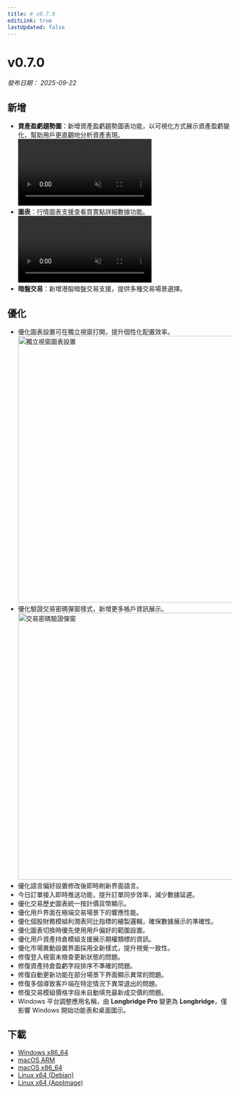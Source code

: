 ```yaml
---
title: # v0.7.0
editLink: true
lastUpdated: false
---
```


# v0.7.0

_發布日期： 2025-09-22_

## 新增

- **資產盈虧趨勢圖**：新增資產盈虧趨勢圖表功能，以可視化方式展示資產盈虧變化，幫助用戶更直觀地分析資產表現。
  <video src="https://assets.lbctrl.com/uploads/e59c7b06-856b-45ac-b95f-9698b33da516/profitloss-trend-chart1.mp4" type="video/mp4" autoplay muted loop>Your browser does not support the video tag.</video>
- **圖表**：行情圖表支援查看買賣點詳細數據功能。
  <video src="https://assets.lbctrl.com/uploads/b9e759b1-42d9-4c9d-a327-bad6e5880a24/chart-buy-sell-detail.mp4" type="video/mp4" autoplay muted loop>Your browser does not support the video tag.</video>
- **暗盤交易**：新增港股暗盤交易支援，提供多種交易場景選擇。

## 優化

- 優化圖表設置可在獨立視窗打開，提升個性化配置效率。
  <img src="https://assets.lbctrl.com/uploads/18ef3db3-b853-408b-afa0-2c2531a07e02/chart-setting-in-window.png" alt="獨立視窗圖表設置" width="800" height="600">
- 優化驗證交易密碼彈窗樣式，新增更多帳戶資訊展示。
  <img src="https://assets.lbctrl.com/uploads/ba590ee3-dec6-49e0-a904-946607086ee9/scr-20250922-ntyk.png" alt="交易密碼驗證彈窗" width="800" height="600">
- 優化語言偏好設置修改後即時刷新界面語言。
- 今日訂單接入即時推送功能，提升訂單同步效率，減少數據延遲。
- 優化交易歷史圖表統一按計價貨幣顯示。
- 優化用戶界面在極端交易場景下的響應性能。
- 優化個股財務模組利潤表同比指標的繪製邏輯，確保數據展示的準確性。
- 優化圖表切換時優先使用用戶偏好的範圍設置。
- 優化用戶資產持倉模組支援展示期權類標的資訊。
- 優化市場異動設置界面採用全新樣式，提升視覺一致性。
- 修復登入視窗未檢查更新狀態的問題。
- 修復資產持倉盈虧字段排序不準確的問題。
- 修復自動更新功能在部分場景下界面顯示異常的問題。
- 修復多個導致客戶端在特定情況下異常退出的問題。
- 修復交易模組價格字段未自動填充最新成交價的問題。
- Windows 平台調整應用名稱，由 **Longbridge Pro** 變更為 **Longbridge**，僅影響 Windows 開始功能表和桌面圖示。

## 下載

- [Windows x86_64](https://assets.lbkrs.com/github/release/longbridge-desktop/stable/longbridge-v0.7.0-windows-x86_64.exe)
- [macOS ARM](https://assets.lbkrs.com/github/release/longbridge-desktop/stable/longbridge-v0.7.0-macos-aarch64.dmg)
- [macOS x86_64](https://assets.lbkrs.com/github/release/longbridge-desktop/stable/longbridge-v0.7.0-macos-x86_64.dmg)
- [Linux x64 (Debian)](https://assets.lbkrs.com/github/release/longbridge-desktop/stable/longbridge-v0.7.0-linux-x86_64.deb)
- [Linux x64 (AppImage)](https://assets.lbkrs.com/github/release/longbridge-desktop/stable/longbridge-v0.7.0-linux-x86_64.AppImage)
